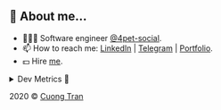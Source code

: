 ## 🦄 About me...

- 🧑🏻‍💻 Software engineer [@4pet-social](https://github.com/4pet-social).
- 📫 How to reach me: [LinkedIn](https://linkedin.com/in/103cuong) | [Telegram](https://t.me/cuong103) | [Portfolio](https://103cuong.github.io/).
- 💵 Hire [me](mailto:103cuong@gmail.com).

<details><summary>Dev Metrics 💅</summary>

<!--START_SECTION:waka-->
![Profile Views](http://img.shields.io/badge/Profile%20Views-15-blue)

![Lines of code](https://img.shields.io/badge/From%20Hello%20World%20I%27ve%20Written-17.6%20million%20lines%20of%20code-blue)

**🐱 My Github Data** 

> 🏆 2,276 Contributions in the Year 2020
 > 
> 📦 502.9 kB Used in Github's Storage 
 > 
> 💼 Opted to Hire
 > 
> 📜 154 Public Repositories
 > 
> 🔑 0 Private Repository 
 > 
**I'm a Night 🦉** 

```text
🌞 Morning    63 commits     ███░░░░░░░░░░░░░░░░░░░░░░   11.86% 
🌆 Daytime    159 commits    ███████░░░░░░░░░░░░░░░░░░   29.94% 
🌃 Evening    191 commits    █████████░░░░░░░░░░░░░░░░   35.97% 
🌙 Night      118 commits    █████░░░░░░░░░░░░░░░░░░░░   22.22%

```
📅 **I'm Most Productive on Thursday** 

```text
Monday       58 commits     ██░░░░░░░░░░░░░░░░░░░░░░░   10.92% 
Tuesday      82 commits     ███░░░░░░░░░░░░░░░░░░░░░░   15.44% 
Wednesday    45 commits     ██░░░░░░░░░░░░░░░░░░░░░░░   8.47% 
Thursday     114 commits    █████░░░░░░░░░░░░░░░░░░░░   21.47% 
Friday       73 commits     ███░░░░░░░░░░░░░░░░░░░░░░   13.75% 
Saturday     72 commits     ███░░░░░░░░░░░░░░░░░░░░░░   13.56% 
Sunday       87 commits     ████░░░░░░░░░░░░░░░░░░░░░   16.38%

```


📊 **This Week I Spent My Time On** 

```text
⌚︎ Time Zone: Asia/Ho_Chi_Minh

💬 Programming Languages: 
TypeScript               33 hrs 47 mins      ██████████████████░░░░░░░   75.33% 
Markdown                 5 hrs 3 mins        ██░░░░░░░░░░░░░░░░░░░░░░░   11.26% 
JSON                     3 hrs 26 mins       ██░░░░░░░░░░░░░░░░░░░░░░░   7.69% 
YAML                     1 hr 39 mins        █░░░░░░░░░░░░░░░░░░░░░░░░   3.71% 
GraphQL                  34 mins             ░░░░░░░░░░░░░░░░░░░░░░░░░   1.29%

🔥 Editors: 
WebStorm                 39 hrs 3 mins       █████████████████████░░░░   87.07% 
VS Code                  5 hrs 48 mins       ███░░░░░░░░░░░░░░░░░░░░░░   12.93%

```

**I Mostly Code in TypeScript** 

```text
TypeScript               43 repos            ██████████░░░░░░░░░░░░░░░   43.43% 
JavaScript               25 repos            ██████░░░░░░░░░░░░░░░░░░░   25.25% 
Go                       18 repos            ████░░░░░░░░░░░░░░░░░░░░░   18.18% 
Shell                    4 repos             █░░░░░░░░░░░░░░░░░░░░░░░░   4.04% 
Dart                     2 repos             ░░░░░░░░░░░░░░░░░░░░░░░░░   2.02%

```



<!--END_SECTION:waka-->
</details>

2020 © [Cuong Tran](https://github.com/103cuong)
